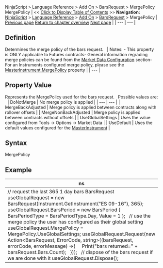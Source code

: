 ﻿
NinjaScript > Language Reference > Add On > BarsRequest > MergePolicy
MergePolicy
| << [Click to Display Table of Contents](barsrequest_mergepolicy.md) >> **Navigation:**     [NinjaScript](ninjascript-1.md) > [Language Reference](language_reference_wip-1.md) > [Add On](add_on-1.md) > [BarsRequest](barsrequest-1.md) > MergePolicy | [Previous page](request-1.md) [Return to chapter overview](barsrequest-1.md) [Next page](connection_class-1.md) |
| --- | --- |
## Definition
Determines the merge policy of the bars request.
 
| Notes: - This property is ONLY applicable to Futures contracts- General information regrading merge policies can be found from the [Market Data Configuration](merge_policy-1.md) section- For an Instruments configured merge policy, please see the [MasterInstrument.MergePolicy](merge_policy-1.md) property |
| --- |

## Property Value
Represents the MergePolicy used for the bars request.
 
Possible values are:
 
| DoNotMerge | No merge policy is applied |
| --- | --- |
| MergeBackAdjusted | Merge policy is applied between contracts along with rollover offsets |
| MergeNonBackAdjusted | Merge policy is applied between contracts without offsets |
| UseGlobalSettings | Uses the value configured from Tools -> Options -> Market Data |
| UseDefault | Uses the default values configured for the [MasterInstrument](masterinstrument-1.md) |

## Syntax
MergePolicy
## 
## Example
| ns |
| --- |
| // request the last 365 1 day bars BarsRequest useGlobalRequest = new BarsRequest(Instrument.GetInstrument("ES 09-16"), 365); useGlobalRequest.BarsPeriod = new BarsPeriod { BarsPeriodType = BarsPeriodType.Day, Value = 1 };   // use the merge policy the user has configured as their global setting useGlobalRequest.MergePolicy = MergePolicy.UseGlobalSettings; useGlobalRequest.Request(new Action<BarsRequest, ErrorCode, string>((barsRequest, errorCode, errorMessage) =>{      Print("bars returned=" + barsRequest.Bars.Count);   }));   // dispose of the bars request if we are done with it useGlobalRequest.Dispose(); |

